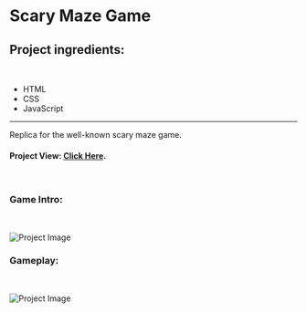 # Scary Maze Game

## Project ingredients:

<br/>

- HTML
- CSS
- JavaScript

---

Replica for the well-known scary maze game.
<br/>

#### Project View: [Click Here](https://korenstudios-scary-maze-game.netlify.app/).

<br/>

### Game Intro:

<br/>

![Project Image](https://res.cloudinary.com/korenstudios/image/upload/v1654775946/Projects%20View/scary_maze_intro_igl3gz.png)

### Gameplay:

<br/>

![Project Image](https://res.cloudinary.com/korenstudios/image/upload/v1654775954/Projects%20View/scary_maze_gameplay_n5crtv.png)
